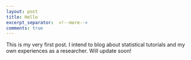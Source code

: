 ```yaml
---
layout: post
title: Hello
excerpt_separator:  <!--more-->
comments: true
---
```


This is my very first post.
I intend to blog about statistical tutorials and my own experiences as a researcher.
Will update soon!
